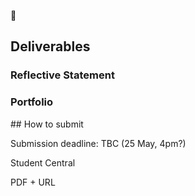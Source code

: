 :construction:

## Deliverables

### Reflective Statement


### Portfolio


## How to submit

Submission deadline: TBC (25 May, 4pm?)

Student Central

PDF + URL